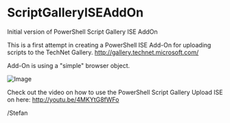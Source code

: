 ScriptGalleryISEAddOn
=====================

Initial version of PowerShell Script Gallery ISE AddOn

This is a first attempt in creating a PowerShell ISE Add-On for uploading scripts to the TechNet Gallery.
http://gallery.technet.microsoft.com/

Add-On is using a "simple" browser object.

![Image](https://bqechw.dm2302.livefilestore.com/y2pVvMvdIcR8T0TN9jlEdl0Hzv15aPVqTbnUjgQHRgrVUW0jFROVxH9NWhDn0uBSDEZ96FS7yzdtx7vS1fPJ0H3Kqfz02bmyQ8eGoIh4wrMfRc/ScriptGalleryUpload.jpg)

Check out the video on how to use the PowerShell Script Gallery Upload ISE on here:
http://youtu.be/4MKYtG8fWFo

/Stefan

